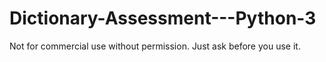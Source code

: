# Dictionary-Assessment---Python-3
Not for commercial use without permission.
Just ask before you use it.
